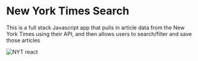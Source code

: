 # New York Times Search

This is a full stack Javascript app that pulls in article data from the New York Times using their API, and then allows users to search/filter and save those articles

![NYT react](https://i.imgur.com/v5W3mla.png)